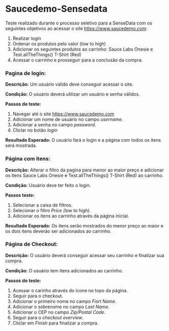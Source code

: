 # Saucedemo-Sensedata
Teste realizado durante o processo seletivo para a SenseData com os seguintes objetivos ao acessar o site https://www.saucedemo.com:
1. Realizar login
2. Ordenar os produtos pelo valor (low to high)
3. Adicionar os seguintes produtos ao carrinho: Sauce Labs Onesie e
Test.allTheThings() T-Shirt (Red)
4. Acessar o carrinho e prosseguir para a conclusão da compra.

### Pagina de login:

**Descrição:** Um usuário válido deve conseguir acessar o site.

**Condição:** O usuário deverá utilizar um usuário e senha válidos.

**Passos do teste:**
1. Navegar até o site https://www.saucedemo.com
2. Adicionar um nome de usuário no campo *username*.
3. Adicionar a senha no campo *password*.
4. Cliclar no botão *login*

**Resultado Esperado:** O usuário fará o login e a página com todos os itens será mostrada.

### Página com itens:

**Descrição:** Alterar o filtro da pagina para menor ao maior preço e adicionar os itens Sauce Labs Onesie e Test.allTheThings() T-Shirt (Red) ao carrinho.

**Condição:** Usuário deve ter feito o login.

**Passos teste:**
1. Selecionar a caixa de filtros.
2. Selecionar o filtro *Price (low to high)*.
3. Adicionar os itens ao carrinho através da página inicial.

**Resultado Esperado:** Os itens serão mostrados do menor preço ao maior e os dois itens deverão ser adicionados ao carrinho.

### Página de Checkout:

**Descrição:** O usuário deverá conseguir acessar seu carrinho e finalizar sua compra.

**Condição:** O usuário tem itens adicionados ao carrinho.

**Passos do teste:**
1. Acessar o carinho através do ícone no topo da página.
2. Seguir para o checkout.
3. Adicionar o primeiro nome no campo *Fisrt Name*.
4. Adicionar o sobrenome no campo *Last Name*.
5. Adicionar o CEP no campo *Zip/Postal Code*.
6. Seguir para o *checkout overview*.
7. Cliclar em *Finish* para finalizar a compra.


